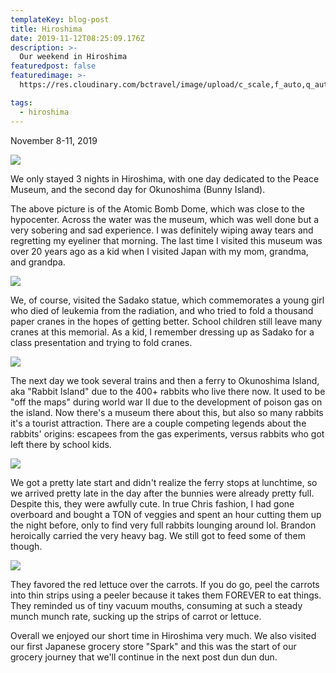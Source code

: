 ```yaml
---
templateKey: blog-post
title: Hiroshima
date: 2019-11-12T08:25:09.176Z
description: >-
  Our weekend in Hiroshima
featuredpost: false
featuredimage: >-
  https://res.cloudinary.com/bctravel/image/upload/c_scale,f_auto,q_auto,w_1080/v1575903676/4a8d9e_9411714be15f4673929d3c48d5159f46_mv2_xbxzeq.webp

tags:
  - hiroshima
---
```


November 8-11, 2019

![](https://static.wixstatic.com/media/4a8d9e_9411714be15f4673929d3c48d5159f46~mv2.jpeg/v1/fill/w_1125,h_1500,al_c,q_90/4a8d9e_9411714be15f4673929d3c48d5159f46~mv2.webp)

We only stayed 3 nights in Hiroshima, with one day dedicated to the Peace Museum, and the second day for Okunoshima (Bunny Island).

The above picture is of the Atomic Bomb Dome, which was close to the hypocenter. Across the water was the museum, which was well done but a very sobering and sad experience. I was definitely wiping away tears and regretting my eyeliner that morning. The last time I visited this museum was over 20 years ago as a kid when I visited Japan with my mom, grandma, and grandpa.

![](https://static.wixstatic.com/media/4a8d9e_f026ab05938b41c9bbc68a94cd9d8df3~mv2.jpeg/v1/fill/w_1125,h_1500,al_c,q_90/4a8d9e_f026ab05938b41c9bbc68a94cd9d8df3~mv2.webp)

We, of course, visited the Sadako statue, which commemorates a young girl who died of leukemia from the radiation, and who tried to fold a thousand paper cranes in the hopes of getting better. School children still leave many cranes at this memorial. As a kid, I remember dressing up as Sadako for a class presentation and trying to fold cranes.

![](https://static.wixstatic.com/media/4a8d9e_60b6d9c50ece48d1b8aa1030676f820f~mv2.jpeg/v1/fill/w_1500,h_1125,al_c,q_90/4a8d9e_60b6d9c50ece48d1b8aa1030676f820f~mv2.webp)

The next day we took several trains and then a ferry to Okunoshima Island, aka "Rabbit Island" due to the 400+ rabbits who live there now. It used to be "off the maps" during world war II due to the development of poison gas on the island. Now there's a museum there about this, but also so many rabbits it's a tourist attraction. There are a couple competing legends about the rabbits' origins: escapees from the gas experiments, versus rabbits who got left there by school kids.

![](https://static.wixstatic.com/media/4a8d9e_6e263387c2c14ccda1385de2fc59f911~mv2.jpg/v1/fill/w_1125,h_1500,al_c,q_90/4a8d9e_6e263387c2c14ccda1385de2fc59f911~mv2.webp)

We got a pretty late start and didn't realize the ferry stops at lunchtime, so we arrived pretty late in the day after the bunnies were already pretty full. Despite this, they were awfully cute. In true Chris fashion, I had gone overboard and bought a TON of veggies and spent an hour cutting them up the night before, only to find very full rabbits lounging around lol. Brandon heroically carried the very heavy bag. We still got to feed some of them though.

![](https://static.wixstatic.com/media/4a8d9e_7c4224e327c348758e40a03628798ae0~mv2.jpeg/v1/fill/w_1125,h_1500,al_c,q_90/4a8d9e_7c4224e327c348758e40a03628798ae0~mv2.webp)

They favored the red lettuce over the carrots. If you do go, peel the carrots into thin strips using a peeler because it takes them FOREVER to eat things. They reminded us of tiny vacuum mouths, consuming at such a steady munch munch rate, sucking up the strips of carrot or lettuce.

Overall we enjoyed our short time in Hiroshima very much. We also visited our first Japanese grocery store "Spark" and this was the start of our grocery journey that we'll continue in the next post dun dun dun.
